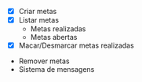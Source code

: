 - [x] Criar metas
- [x] Listar metas
    - Metas realizadas
    - Metas abertas
- [x] Macar/Desmarcar metas realizadas
- Remover metas
- Sistema de mensagens